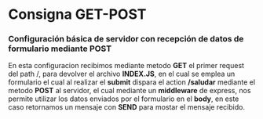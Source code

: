 # Consigna GET-POST

### Configuración básica de servidor con recepción de datos de formulario mediante POST

En esta configuracion recibimos mediante metodo **GET** el primer request del path /, para devolver el archivo **INDEX.JS**, en el cual se emplea un formulario el cual al realizar el **submit** dispara el action **/saludar** mediante el metodo **POST** al servidor, el cual mediante un **middleware** de express, nos permite utilizar los datos enviados por el formulario en el **body**, en este caso retornamos un mensaje con **SEND** para mostar el mensaje recibido.
